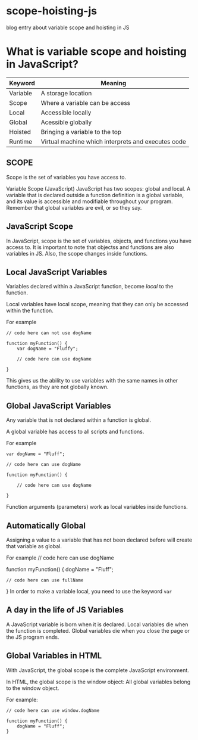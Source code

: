 # scope-hoisting-js
blog entry about variable scope and hoisting in JS

What is variable scope and hoisting in JavaScript?
=========================

Keyword | Meaning
------------------------- | -------------
Variable | A storage location
Scope | Where a variable can be access
Local | Accessible locally
Global | Acessible globally
Hoisted | Bringing a variable to the top
Runtime | Virtual machine which interprets and executes code

SCOPE
----

Scope is the set of variables you have access to.

Variable Scope (JavaScript) JavaScript has two scopes: global and local. A variable that is declared outside a function definition is a global variable, and its value is accessible and modifiable throughout your program.  Remember that global variables are evil, or so they say.

JavaScript Scope
---
In JavaScript, scope is the set of variables, objects, and functions you have access to. It is important to note that objectss and functions are also variables in JS.  Also, the scope changes inside functions.

Local JavaScript Variables
---
Variables declared within a JavaScript function, become *local* to the function.

Local variables have local scope, meaning that they can only be accessed within the function.

For example

    // code here can not use dogName
    
    function myFunction() {
        var dogName = "Fluffy";
    
        // code here can use dogName
    
    }

This gives us the ability to use variables with the same names in other functions, as they are not globally known. 

Global JavaScript Variables
--
Any variable that is not declared within a function is global.

A global variable has access to all scripts and functions.

For example

    var dogName = "Fluff";
    
    // code here can use dogName
    
    function myFunction() {
    
        // code here can use dogName 
    
    }
    

Function arguments (parameters) work as local variables inside functions.

Automatically Global
--
Assigning a value to a variable that has not been declared before will create that variable as global.

For example
// code here can use dogName

function myFunction() {
    dogName = "Fluff";

    // code here can use fullName

}
In order to make a variable local, you need to use the keyword `var`

A day in the life of JS Variables
--

A JavaScript variable is born when it is declared.
Local variables die when the function is completed.
Global variables die when you close the page or the JS program ends.

Global Variables in HTML
--
With JavaScript, the global scope is the complete JavaScript environment.

In HTML, the global scope is the window object:  All global variables belong to the window object.

For example:

    // code here can use window.dogName
    
    function myFunction() {
        dogName = "Fluff";
    }
